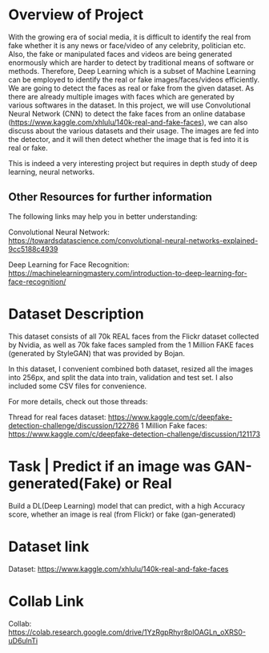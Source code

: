 # Overview of Project
With the growing era of social media, it is difficult to identify the real from fake whether it is any news or face/video of any celebrity, politician etc. Also, the fake or manipulated faces and videos are being generated enormously which are harder to detect by traditional means of software or methods. Therefore, Deep Learning which is a subset of Machine Learning can be employed to identify the real or fake images/faces/videos efficiently. We are going to detect the faces as real or fake from the given dataset. As there are already multiple images with faces which are generated by various softwares in the dataset. In this project, we will use Convolutional Neural Network (CNN) to detect the fake faces from an online database (https://www.kaggle.com/xhlulu/140k-real-and-fake-faces), we can also discuss about the various datasets and their usage. The images are fed into the detector, and it will then detect whether the image that is fed into it is real or fake.

This is indeed a very interesting project but requires in depth study of deep learning, neural networks. 
## Other Resources for further information 
The following links may help you in better understanding:

Convolutional Neural Network: https://towardsdatascience.com/convolutional-neural-networks-explained-9cc5188c4939

Deep Learning for Face Recognition: https://machinelearningmastery.com/introduction-to-deep-learning-for-face-recognition/

# Dataset Description 
This dataset consists of all 70k REAL faces from the Flickr dataset collected by Nvidia, as well as 70k fake faces sampled from the 1 Million FAKE faces (generated by StyleGAN) that was provided by Bojan.

In this dataset, I convenient combined both dataset, resized all the images into 256px, and split the data into train, validation and test set. I also included some CSV files for convenience.

For more details, check out those threads:

Thread for real faces dataset: https://www.kaggle.com/c/deepfake-detection-challenge/discussion/122786
1 Million Fake faces: https://www.kaggle.com/c/deepfake-detection-challenge/discussion/121173

# Task | Predict if an image was GAN-generated(Fake) or Real
Build a DL(Deep Learning) model that can predict, with a high Accuracy score, whether an image is real (from Flickr) or fake (gan-generated)

# Dataset link
Dataset: https://www.kaggle.com/xhlulu/140k-real-and-fake-faces
# Collab Link
Collab: https://colab.research.google.com/drive/1YzRgpRhyr8plOAGLn_oXRS0-uD6ulnTi
